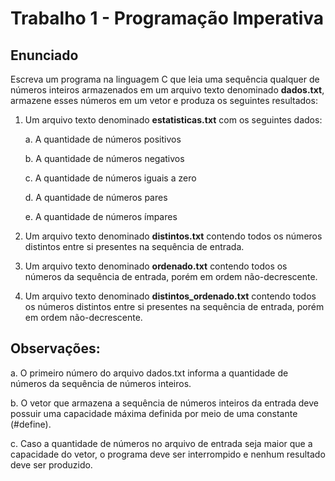 # Trabalho 1 - Programação Imperativa

## Enunciado

Escreva um programa na linguagem C que leia uma sequência qualquer de números
inteiros armazenados em um arquivo texto denominado **dados.txt**, armazene esses
números em um vetor e produza os seguintes resultados:

1. Um arquivo texto denominado **estatisticas.txt** com os seguintes dados:<p>
a. A quantidade de números positivos<p>
b. A quantidade de números negativos<p>
c. A quantidade de números iguais a zero<p>
d. A quantidade de números pares<p>
e. A quantidade de números ímpares

2. Um arquivo texto denominado **distintos.txt** contendo todos os números distintos entre si presentes na sequência de entrada.

3. Um arquivo texto denominado **ordenado.txt** contendo todos os números da sequência de entrada, porém em ordem não-decrescente.

4. Um arquivo texto denominado **distintos_ordenado.txt** contendo todos os
números distintos entre si presentes na sequência de entrada, porém em ordem
não-decrescente.

## Observações:

a. O primeiro número do arquivo dados.txt informa a quantidade de números da
sequência de números inteiros. <p>
b. O vetor que armazena a sequência de números inteiros da entrada deve possuir uma capacidade máxima definida por meio de uma constante (#define). <p>
c. Caso a quantidade de números no arquivo de entrada seja maior que a
capacidade do vetor, o programa deve ser interrompido e nenhum resultado deve
ser produzido. <p>
